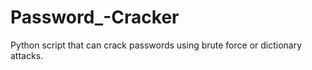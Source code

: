 # Password_-Cracker
Python script that can crack passwords using brute force or dictionary attacks.
